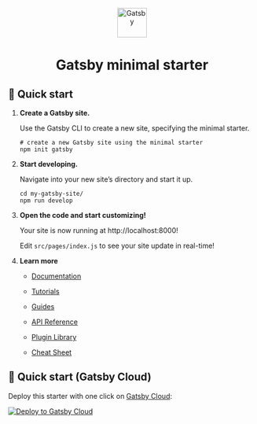 <p align="center">
   <a href="https://www.gatsbyjs.com/?utm_source=starter&utm_medium=readme&utm_campaign=minimal-starter">
     <img alt="Gatsby" src="https://www.gatsbyjs.com/Gatsby-Monogram.svg" width="60" />
   </a>
 </p>
 <h1 align="center">
   Gatsby minimal starter
 </h1>

 ## 🚀 Quick start

 1.  **Create a Gatsby site.**

     Use the Gatsby CLI to create a new site, specifying the minimal starter.

     ```shell
     # create a new Gatsby site using the minimal starter
     npm init gatsby
     ```

 2.  **Start developing.**

     Navigate into your new site’s directory and start it up.

     ```shell
     cd my-gatsby-site/
     npm run develop
     ```

 3.  **Open the code and start customizing!**

     Your site is now running at http://localhost:8000!

     Edit `src/pages/index.js` to see your site update in real-time!

 4.  **Learn more**

     - [Documentation](https://www.gatsbyjs.com/docs/?utm_source=starter&utm_medium=readme&utm_campaign=minimal-starter)

     - [Tutorials](https://www.gatsbyjs.com/tutorial/?utm_source=starter&utm_medium=readme&utm_campaign=minimal-starter)

     - [Guides](https://www.gatsbyjs.com/tutorial/?utm_source=starter&utm_medium=readme&utm_campaign=minimal-starter)

     - [API Reference](https://www.gatsbyjs.com/docs/api-reference/?utm_source=starter&utm_medium=readme&utm_campaign=minimal-starter)

     - [Plugin Library](https://www.gatsbyjs.com/plugins?utm_source=starter&utm_medium=readme&utm_campaign=minimal-starter)

     - [Cheat Sheet](https://www.gatsbyjs.com/docs/cheat-sheet/?utm_source=starter&utm_medium=readme&utm_campaign=minimal-starter)

 ## 🚀 Quick start (Gatsby Cloud)

 Deploy this starter with one click on [Gatsby Cloud](https://www.gatsbyjs.com/cloud/):

 [<img src="https://www.gatsbyjs.com/deploynow.svg" alt="Deploy to Gatsby Cloud">](https://www.gatsbyjs.com/dashboard/deploynow?url=https://github.com/gatsbyjs/gatsby-starter-minimal)